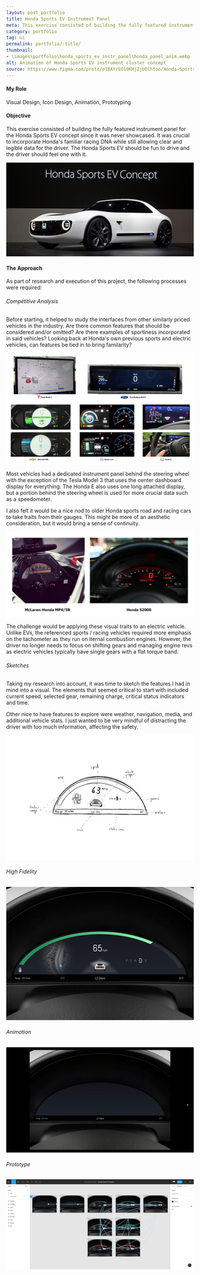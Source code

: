 ```yaml
---
layout: post_portfolio
title: Honda Sports EV Instrument Panel
meta: This exercise consisted of building the fully featured instrument panel for the Honda Sports EV concept since it was never showcased.
category: portfolio
tag: ui
permalink: portfolio/:title/
thumbnail: 
- \images\portfolio\honda_sports_ev_instr_panel\honda_panel_anim.webp
alt: Animation of Honda Sports EV instrument cluster concept
source: https://www.figma.com/proto/e18AYrEO19KMjZjbOlhtoo/Honda-Sports-EV-Cluster?scaling=contain&page-id=0%3A1&node-id=521%3A85
---
```


#### My Role

Visual Design, Icon Design, Animation, Prototyping

#### Objective

This exercise consisted of building the fully featured instrument panel for the Honda Sports EV concept since it was never showcased. It was crucial to incorporate Honda's familiar racing DNA while still allowing clear and legible data for the driver. The Honda Sports EV should be fun to drive and the driver should feel one with it.

<div class="lightgallery">
  <a href="\images\portfolio\honda_sports_ev_instr_panel\honda_sports_ev.jpg"><img src="\images\portfolio\honda_sports_ev_instr_panel\honda_sports_ev.jpg" alt="Honda Sports EV Concept"></a>
</div>

#### The Approach

As part of research and execution of this project, the following processes were required:

###### Competitive Analysis

Before starting, it helped to study the interfaces from other similarly priced vehicles in the industry. Are there common features that should be considered and/or omitted? Are there examples of sportiness incorporated in said vehicles? Looking back at Honda's own previous sports and electric vehicles, can features be tied in to bring familarity?

<div class="lightgallery">
  <a href="\images\portfolio\honda_sports_ev_instr_panel\comp_analysis.jpg"><img src="\images\portfolio\honda_sports_ev_instr_panel\comp_analysis.jpg" alt="Electric Vehicle Competitive Analysis"></a>
</div>

Most vehicles had a dedicated instrument panel behind the steering wheel with the exception of the Tesla Model 3 that uses the center dashboard display for everything. The Honda E also uses one long attached display, but a portion behind the steering wheel is used for more crucial data such as a speedometer.

I also felt it would be a nice nod to older Honda sports road and racing cars to take traits from their gauges. This might be more of an aesthetic consideration, but it would bring a sense of continuity.

<div class="lightgallery">
  <a href="\images\portfolio\honda_sports_ev_instr_panel\sports_gauge_analysis.jpg"><img src="\images\portfolio\honda_sports_ev_instr_panel\sports_gauge_analysis.jpg" alt="Electric Vehicle Competitive Analysis"></a>
</div>

The challenge would be applying these visual traits to an electric vehicle. Unlike EVs, the referenced sports / racing vehicles required more emphasis on the tachometer as they run on iternal combustion engines. However, the driver no longer needs to focus on shifting gears and managing engine revs as electric vehicles typically have single gears with a flat torque band.

###### Sketches

Taking my research into account, it was time to sketch the features I had in mind into a visual. The elements that seemed critical to start with included current speed, selected gear, remaining charge, critical status indicators and time. 

Other nice to have features to explore were weather, navigation, media, and additional vehicle stats. I just wanted to be very mindful of distracting the driver with too much information, affecting the safety.

<div class="lightgallery">
  <a href="\images\portfolio\honda_sports_ev_instr_panel\sketch.jpg"><img src="\images\portfolio\honda_sports_ev_instr_panel\sketch.jpg" alt="Instrument Panel Sketch"></a>
</div>

###### High Fidelity

<div class="lightgallery">
  <a href="\images\portfolio\honda_sports_ev_instr_panel\honda_sports_ev_00.jpg"><img src="\images\portfolio\honda_sports_ev_instr_panel\honda_sports_ev_00.jpg" alt="Instrument Panel Mockup"></a>
</div>

###### Animation

<div class="lightgallery">
  <a href="\images\portfolio\honda_sports_ev_instr_panel\honda_panel_anim.webp"><img src="\images\portfolio\honda_sports_ev_instr_panel\honda_panel_anim.webp" alt="Instrument Panel Animation"></a>
</div>

###### Prototype

<div class="lightgallery">
  <a href="\images\portfolio\honda_sports_ev_instr_panel\proto.jpg"><img src="\images\portfolio\honda_sports_ev_instr_panel\proto.jpg" alt="Instrument Panel Mockup"></a>
</div>